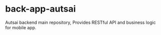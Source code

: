 # back-app-autsai
Autsai backend main repository, Provides RESTful API and business logic for mobile app.
